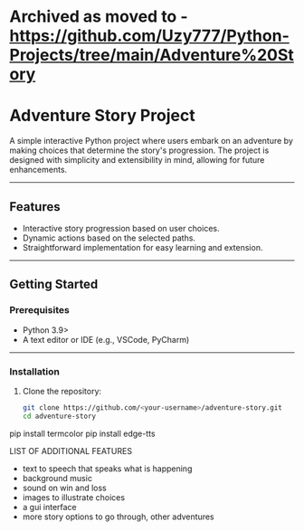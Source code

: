# Archived as moved to - https://github.com/Uzy777/Python-Projects/tree/main/Adventure%20Story

# Adventure Story Project

A simple interactive Python project where users embark on an adventure by making choices that determine the story's progression. The project is designed with simplicity and extensibility in mind, allowing for future enhancements.

---

## Features
- Interactive story progression based on user choices.
- Dynamic actions based on the selected paths.
- Straightforward implementation for easy learning and extension.

---

## Getting Started

### Prerequisites
- Python 3.9>
- A text editor or IDE (e.g., VSCode, PyCharm)

---

### Installation
1. Clone the repository:
   ```bash
   git clone https://github.com/<your-username>/adventure-story.git
   cd adventure-story


pip install termcolor
pip install edge-tts


LIST OF ADDITIONAL FEATURES
- text to speech that speaks what is happening
- background music
- sound on win and loss
- images to illustrate choices
- a gui interface
- more story options to go through, other adventures
